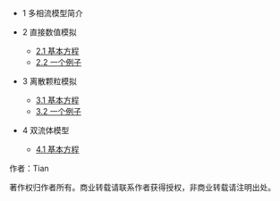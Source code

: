 - 1 多相流模型简介
- 2 直接数值模拟

  - [2.1 基本方程 ](desgin-pattern/直接数值模拟：基本方程.md)
  - [2.2 一个例子](desgin-pattern/直接数值模拟：一个例子.md)


- 3 离散颗粒模拟

  - [3.1 基本方程](spring/离散颗粒模拟：基本方程.md)
  - [3.2 一个例子](spring/离散颗粒模拟：一个例子.md)

- 4 双流体模型
  - [4.1 基本方程](spring/离散颗粒模拟：基本方程.md)

作者：Tian

著作权归作者所有。商业转载请联系作者获得授权，非商业转载请注明出处。